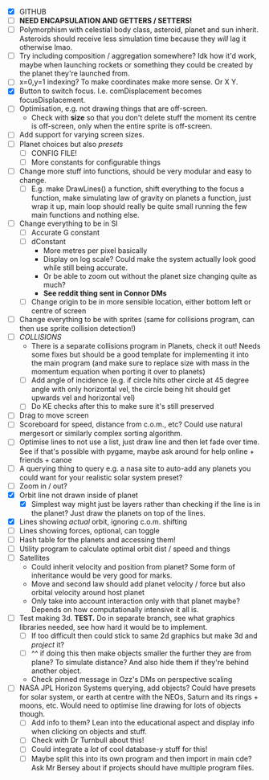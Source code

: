 - [x] GITHUB
- [ ] **NEED ENCAPSULATION AND GETTERS / SETTERS!**
- [ ] Polymorphism with celestial body class, asteroid, planet and sun inherit. Asteroids should receive less simulation time because they *will* lag it otherwise lmao.
- [ ] Try including composition / aggregation somewhere? Idk how it'd work, maybe when launching rockets or something they could be created by the planet they're launched from.
- [ ] x=0,y=1 indexing? To make coordinates make more sense. Or X Y.
- [x] Button to switch focus. I.e. comDisplacement becomes focusDisplacement.
- [ ] Optimisation, e.g. not drawing things that are off-screen.
	- Check with **size** so that you don't delete stuff the moment its centre is off-screen, only when the entire sprite is off-screen.
- [ ] Add support for varying screen sizes.
- [ ] Planet choices but also *presets*
	- [ ] CONFIG FILE!
	- [ ] More constants for configurable things
- [ ] Change more stuff into functions, should be very modular and easy to change.
	- [ ] E.g. make DrawLines() a function, shift everything to the focus a function, make simulating law of gravity on planets a function, just wrap it up, main loop should really be quite small running the few main functions and nothing else.
- [ ] Change everything to be in SI
	- [ ] Accurate G constant
	- [ ] dConstant
		- More metres per pixel basically
		- Display on log scale? Could make the system actually look good while still being accurate.
		- Or be able to zoom out without the planet size changing quite as much?
		- **See reddit thing sent in Connor DMs**
	- [ ] Change origin to be in more sensible location, either bottom left or centre of screen
- [ ] Change everything to be with sprites (same for collisions program, can then use sprite collision detection!)
- [ ] *COLLISIONS*
	- There is a separate collisions program in Planets, check it out! Needs some fixes but should be a good template for implementing it into the main program (and make sure to replace size with mass in the momentum equation when porting it over to planets)
	- [ ] Add angle of incidence (e.g. if circle hits other circle at 45 degree angle with only horizontal vel, the circle being hit should get upwards vel and horizontal vel)
	- [ ] Do KE checks after this to make sure it's still preserved
- [ ] Drag to move screen
- [ ] Scoreboard for speed, distance from c.o.m., etc? Could use natural mergesort or similarly complex sorting algorithm.
- [ ] Optimise lines to not use a list, just draw line and then let fade over time. See if that's possible with pygame, maybe ask around for help online + friends + canoe
- [ ] A querying thing to query e.g. a nasa site to auto-add any planets you could want for your realistic solar system preset?
- [ ] Zoom in / out?
- [x] Orbit line not drawn inside of planet
	- [x] Simplest way might just be layers rather than checking if the line is in the planet? Just draw the planets on top of the lines.
- [x] Lines showing *actual* orbit, ignoring c.o.m. shifting
- [ ] Lines showing forces, optional, can toggle
- [ ] Hash table for the planets and accessing them!
- [ ] Utility program to calculate optimal orbit dist / speed and things
- [ ] Satellites
	- Could inherit velocity and position from planet? Some form of inheritance would be very good for marks.
	- Move and second law should add planet velocity / force but also orbital velocity around host planet
	- Only take into account interaction only with that planet maybe? Depends on how computationally intensive it all is.
- [ ] Test making 3d. **TEST.** Do in separate branch, see what graphics libraries needed, see how hard it would be to implement.
	- [ ] If too difficult then could stick to same 2d graphics but make 3d and *project* it?
	- [ ]  ^^ if doing this then make objects smaller the further they are from plane? To simulate distance? And also hide them if they're behind another object.
	- Check pinned message in Ozz's DMs on perspective scaling
- [ ] NASA JPL Horizon Systems querying, add objects? Could have presets for solar system, or earth at centre with the NEOs, Saturn and its rings + moons, etc. Would need to optimise line drawing for lots of objects though.
	- [ ] Add info to them? Lean into the educational aspect and display info when clicking on objects and stuff.
	- [ ] Check with Dr Turnbull about this!
	- [ ] Could integrate a *lot* of cool database-y stuff for this!
	- [ ] Maybe split this into its own program and then import in main cde? Ask Mr Bersey about if projects should have multiple program files.